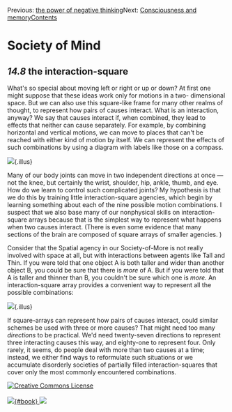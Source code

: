<div class="chapnav">

<span class="prev">Previous: [the power of negative
thinking](./som-14.7.html)</span><span class="next">Next: [Consciousness
and memory](./som-15.html)</span><span
class="contents">[Contents](index.html)</span>
<div class="titlebar">

Society of Mind
===============

</div>

</div>

*14.8* the interaction-square
-----------------------------

What's so special about moving left or right or up or down? At first one
might suppose that these ideas work only for motions in a two-
dimensional space. But we can also use this square-like frame for many
other realms of thought, to represent how pairs of causes interact. What
is an interaction, anyway? We say that causes interact if, when
combined, they lead to effects that neither can cause separately. For
example, by combining horizontal and vertical motions, we can move to
places that can't be reached with either kind of motion by itself. We
can represent the effects of such combinations by using a diagram with
labels like those on a compass.

![](./illus/ch14/14-15.png){.illus}

Many of our body joints can move in two independent directions at once —
not the knee, but certainly the wrist, shoulder, hip, ankle, thumb, and
eye. How do we learn to control such complicated joints? My hypothesis
is that we do this by training little interaction-square agencies, which
begin by learning something about each of the nine possible motion
combinations. I suspect that we also base many of our nonphysical skills
on interaction-square arrays because that is the simplest way to
represent what happens when two causes interact. (There is even some
evidence that many sections of the brain are composed of square arrays
of smaller agencies. )

Consider that the Spatial agency in our Society-of-More is not really
involved with space at all, but with interactions between agents like
Tall and Thin. If you were told that one object A is both taller and
wider than another object B, you could be sure that there is *more* of
A. But if you were told that A is taller and thinner than B, you
couldn't be sure which one is *more.* An interaction-square array
provides a convenient way to represent all the possible combinations:

![](./illus/ch14/14-16.png){.illus}

If square-arrays can represent how pairs of causes interact, could
similar schemes be used with three or more causes? That might need too
many *directions* to be practical. We'd need twenty-seven directions to
represent three interacting causes this way, and eighty-one to represent
four. Only rarely, it seems, do people deal with more than two causes at
a time; instead, we either find ways to reformulate such situations or
we accumulate disorderly societies of partially filled
interaction-squares that cover only the most commonly encountered
combinations.

<div class="footer">

[![Creative Commons
License](http://i.creativecommons.org/l/by-nc-sa/3.0/80x15.png)](http://creativecommons.org/licenses/by-nc-sa/3.0/deed.en_US)\
\
[![](./images/som_book.jpeg){#book}
![](./images/a_logo_17.gif)](http://www.amazon.com/gp/product/0671657135?ie=UTF8&camp=1789&creativeASIN=0671657135&linkCode=xm2&tag=marvinminsky)

</div>
